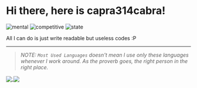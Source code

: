 # Hi there, here is capra314cabra!

![mental](https://img.shields.io/badge/mental%20health-good-brightgreen)
![competitive](https://img.shields.io/badge/competitive%20programming-failed-red)
![state](https://img.shields.io/badge/license-MIT%20%28MeInTokyo%29-green)

All I can do is just write readable but useless codes :P

---

> *NOTE: `Most Used Languages` doesn't mean I use only these languages whenever I work around. As the proverb goes, the right person in the right place.*

<a href="https://github.com/capra314cabra">
  <img align="center" src="https://github-readme-stats.vercel.app/api?username=capra314cabra&theme=tokyonight&show_icons=true&count_private=true&include_all_commits=true" />
  <img align="center" src="https://github-readme-stats.vercel.app/api/top-langs/?username=capra314cabra&theme=tokyonight&layout=compact" />
</a>

